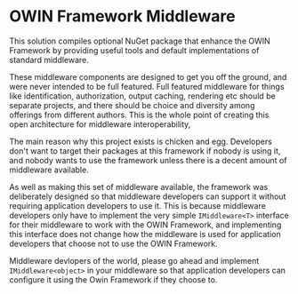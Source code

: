 # OWIN Framework Middleware

This solution compiles optional NuGet package that enhance the OWIN Framework
by providing useful tools and default implementations of standard middleware.

These middleware components are designed to get you off the ground, and were
never intended to be full featured. Full featured middleware for things like
identification, authorization, output caching, rendering etc should be
separate projects, and there should be choice and diversity among offerings
from different authors. This is the whole point of creating this open architecture
for middleware interoperability,

The main reason why this project exists is chicken and egg. Developers don't
want to target their packages at this framework if nobody is using it, and 
nobody wants to use the framework unless there is a decent amount of middleware
available.

As well as making this set of middleware available, the framework was deliberately
designed so that middleware developers can support it without requiring
application developers to use it. This is because middleware developers only
have to implement the very simple `IMiddleware<T>` interface for their middleware
to work with the OWIN Framework, and implementing this interface does not
change how the middleware is used for application developers that choose not
to use the OWIN Framework.

Middleware devlopers of the world, please go ahead and implement `IMiddleware<object>`
in your middleware so that application developers can configure it using the Owin
Framework if they choose to.
